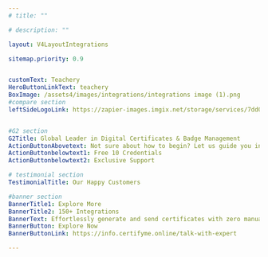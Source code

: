 ```yaml
---
# title: ""

# description: ""

layout: V4LayoutIntegrations

sitemap.priority: 0.9


customText: Teachery
HeroButtonLinkText: teachery
BoxImage: /assets4/images/integrations/integrations image (1).png
#compare section
leftSideLogoLink: https://zapier-images.imgix.net/storage/services/7dd0bb1c1ec46bf4a5b8a182f2e7f394.png?auto=format&ixlib=react-9.8.0&fit=crop&q=50&w=60&h=60&dpr=1


#G2 section
G2Title: Global Leader in Digital Certificates & Badge Management
ActionButtonAbovetext: Not sure about how to begin? Let us guide you in the right direction!
ActionButtonbelowtext1: Free 10 Credentials
ActionButtonbelowtext2: Exclusive Support

# testimonial section
TestimonialTitle: Our Happy Customers   

#banner section
BannerTitle1: Explore More
BannerTitle2: 150+ Integrations
BannerText: Effortlessly generate and send certificates with zero manual intervention using the most advanced digital credential management software of 2023.
BannerButton: Explore Now
BannerButtonLink: https://info.certifyme.online/talk-with-expert

---
```


